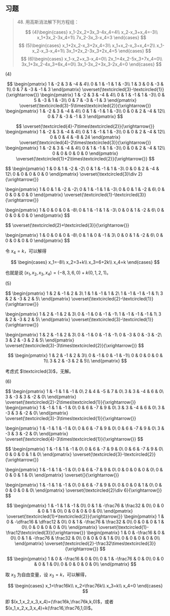 ## 习题

> 48. 用高斯消法解下列方程组：
>
> $$
> (4)\begin{cases}
> x_1-2x_2+3x_3-4x_4=4\\
> x_2-x_3+x_4=-3\\
> x_1+3x_2-3x_4=1\\
> 7x_2-3x_3-x_4=3
> \end{cases}
> $$
> $$
> (5)\begin{cases}
> x_1+2x_2-x_3+2x_4=3\\
> x_1+x_2-x_3+x_4=2\\
> x_1-x_2-x_3-x_4=1\\
> 3x_1+2x_2-3x_3+2x_4=5
> \end{cases}
> $$
> $$
> (6)\begin{cases}
> x_1-x_2+x_3-x_4=0\\
> 2x_1+4x_2-5x_3+7x_4=0\\
> 3x_1+3x_2-4x_3+6x_4=0\\
> 3x_1-3x_2+3x_3-2x_4=0
> \end{cases}
> $$

$(4)$

$$
\begin{pmatrix}
1 & -2 & 3 & -4 & 4\\
0 & 1 & -1 & 1 & -3\\
1 & 3 & 0 & -3 & 1\\
0 & 7 & -3 & -1 & 3
\end{pmatrix}
\overset{\textcircled{3}-\textcircled{1}}{\xrightarrow{}}
\begin{pmatrix}
1 & -2 & 3 & -4 & 4\\
0 & 1 & -1 & 1 & -3\\
0 & 5 & -3 & 1 & -3\\
0 & 7 & -3 & -1 & 3
\end{pmatrix}
\overset{\textcircled{3}-5\times\textcircled{2}}{\xrightarrow{}}
\begin{pmatrix}
1 & -2 & 3 & -4 & 4\\
0 & 1 & -1 & 1 & -3\\
0 & 0 & 2 & -4 & 12\\
0 & 7 & -3 & -1 & 3
\end{pmatrix}
$$

$$
\overset{\textcircled{4}-7\times\textcircled{2}}{\xrightarrow{}}
\begin{pmatrix}
1 & -2 & 3 & -4 & 4\\
0 & 1 & -1 & 1 & -3\\
0 & 0 & 2 & -4 & 12\\
0 & 0 & 4 & -8 & 24
\end{pmatrix}
\overset{\textcircled{4}-2\times\textcircled{3}}{\xrightarrow{}}
\begin{pmatrix}
1 & -2 & 3 & -4 & 4\\
0 & 1 & -1 & 1 & -3\\
0 & 0 & 2 & -4 & 12\\
0 & 0 & 0 & 0 & 0
\end{pmatrix}
\overset{\textcircled{1}+2\times\textcircled{2}}{\xrightarrow{}}
$$

$$
\begin{pmatrix}
1 & 0 & 1 & -2 & -2\\
0 & 1 & -1 & 1 & -3\\
0 & 0 & 2 & -4 & 12\\
0 & 0 & 0 & 0 & 0
\end{pmatrix}
\overset{\textcircled{3}\div 2}{\xrightarrow{}}

\begin{pmatrix}
1 & 0 & 1 & -2 & -2\\
0 & 1 & -1 & 1 & -3\\
0 & 0 & 1 & -2 & 6\\
0 & 0 & 0 & 0 & 0
\end{pmatrix}
\overset{\textcircled{1}-\textcircled{3}}{\xrightarrow{}}

\begin{pmatrix}
1 & 0 & 0 & 0 & -8\\
0 & 1 & -1 & 1 & -3\\
0 & 0 & 1 & -2 & 6\\
0 & 0 & 0 & 0 & 0
\end{pmatrix}
$$

$$
\overset{\textcircled{2}+\textcircled{3}}{\xrightarrow{}}

\begin{pmatrix}
1 & 0 & 0 & 0 & -8\\
0 & 1 & 0 & -1 & 3\\
0 & 0 & 1 & -2 & 6\\
0 & 0 & 0 & 0 & 0
\end{pmatrix}
$$

令 $x_4=k$，可以解得

$$
\begin{cases}
x_1=-8\\
x_2=3+k\\
x_3=6+2k\\
x_4=k
\end{cases}
$$

也就是说 $(x_1,x_2,x_3,x_4)=(-8,3,6,0)+k(0,1,2,1)$。

$(5)$

$$
\begin{pmatrix}
1 & 2 & -1 & 2 & 3\\
1 & 1 & -1 & 1 & 2\\
1 & -1 & -1 & -1 & 1\\
3 & 2 & -3 & 2 & 5\\
\end{pmatrix}
\overset{\textcircled{2}-\textcircled{1}}{\xrightarrow{}}

\begin{pmatrix}
1 & 2 & -1 & 2 & 3\\
0 & -1 & 0 & -1 & -1\\
1 & -1 & -1 & -1 & 1\\
3 & 2 & -3 & 2 & 5\\
\end{pmatrix}
\overset{\textcircled{3}-\textcircled{1}}{\xrightarrow{}}

\begin{pmatrix}
1 & 2 & -1 & 2 & 3\\
0 & -1 & 0 & -1 & -1\\
0 & -3 & 0 & -3 & -2\\
3 & 2 & -3 & 2 & 5\\
\end{pmatrix}
\overset{\textcircled{3}-3\times\textcircled{2}}{\xrightarrow{}}
$$

$$
\begin{pmatrix}
1 & 2 & -1 & 2 & 3\\
0 & -1 & 0 & -1 & -1\\
0 & 0 & 0 & 0 & 1\\
3 & 2 & -3 & 2 & 5\\
\end{pmatrix}
$$

考虑式 $\textcircled{3}$，无解。

$(6)$

$$
\begin{pmatrix}
1 & -1 & 1 & -1 & 0\\
2 & 4 & -5 & 7 & 0\\
3 & 3 & -4 & 6 & 0\\
3 & -3 & 3 & -2 & 0\\
\end{pmatrix}
\overset{\textcircled{2}-2\times\textcircled{1}}{\xrightarrow{}}
\begin{pmatrix}
1 & -1 & 1 & -1 & 0\\
0 & 6 & -7 & 9 & 0\\
3 & 3 & -4 & 6 & 0\\
3 & -3 & 3 & -2 & 0\\
\end{pmatrix}
\overset{\textcircled{3}-3\times\textcircled{1}}{\xrightarrow{}}

\begin{pmatrix}
1 & -1 & 1 & -1 & 0\\
0 & 6 & -7 & 9 & 0\\
0 & 6 & -7 & 9 & 0\\
3 & -3 & 3 & -2 & 0\\
\end{pmatrix}
\overset{\textcircled{4}-3\times\textcircled{1}}{\xrightarrow{}}
$$

$$
\begin{pmatrix}
1 & -1 & 1 & -1 & 0\\
0 & 6 & -7 & 9 & 0\\
0 & 6 & -7 & 9 & 0\\
0 & 0 & 0 & 1 & 0\\
\end{pmatrix}
\overset{\textcircled{3}-\textcircled{2}}{\xrightarrow{}}

\begin{pmatrix}
1 & -1 & 1 & -1 & 0\\
0 & 6 & -7 & 9 & 0\\
0 & 0 & 0 & 0 & 0\\
0 & 0 & 0 & 1 & 0\\
\end{pmatrix}
\overset{}{\xrightarrow{}}

\begin{pmatrix}
1 & -1 & 1 & -1 & 0\\
0 & 6 & -7 & 9 & 0\\
0 & 0 & 0 & 1 & 0\\
0 & 0 & 0 & 0 & 0\\
\end{pmatrix}
\overset{\textcircled{2}\div 6}{\xrightarrow{}}
$$

$$
\begin{pmatrix}
1 & -1 & 1 & -1 & 0\\
0 & 1 & -\frac76 & \frac32 & 0\\
0 & 0 & 0 & 1 & 0\\
0 & 0 & 0 & 0 & 0\\
\end{pmatrix}
\overset{\textcircled{1}+\textcircled{2}}{\xrightarrow{}}
\begin{pmatrix}
1 & 0 & -\dfrac16 & \dfrac12 & 0\\
0 & 1 & -\frac76 & \frac32 & 0\\
0 & 0 & 0 & 1 & 0\\
0 & 0 & 0 & 0 & 0\\
\end{pmatrix}
\overset{\textcircled{1}-\frac12\textcircled{3}}{\xrightarrow{}}
\begin{pmatrix}
1 & 0 & -\frac16 & 0 & 0\\
0 & 1 & -\frac76 & \frac32 & 0\\
0 & 0 & 0 & 1 & 0\\
0 & 0 & 0 & 0 & 0\\
\end{pmatrix}
\overset{\textcircled{2}-\frac32\times\textcircled{3}}{\xrightarrow{}}
$$

$$
\begin{pmatrix}
1 & 0 & -\frac16 & 0 & 0\\
0 & 1 & -\frac76 & 0 & 0\\
0 & 0 & 0 & 1 & 0\\
0 & 0 & 0 & 0 & 0\\
\end{pmatrix}
$$

取 $x_3$ 为自由变量，设 $x_3=k$，可以解得，

$$
\begin{cases}
x_1=\frac16k\\
x_2=\frac76k\\
x_3=k\\
x_4=0
\end{cases}
$$

即 $(x_1,x_2,x_3,x_4)=(\frac16k,\frac76k,k,0)$，或者 $(x_1,x_2,x_3,x_4)=k(\frac16,\frac76,1,0)$。